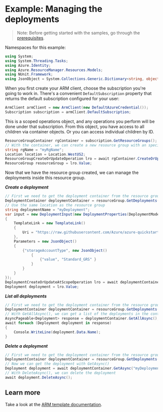 # Example: Managing the deployments

>Note: Before getting started with the samples, go through the [prerequisites](https://github.com/Azure/azure-sdk-for-net/tree/main/sdk/resourcemanager/Azure.ResourceManager#prerequisites).

Namespaces for this example:
```C# Snippet:Manage_Deployments_Namespaces
using System;
using System.Threading.Tasks;
using Azure.Identity;
using Azure.ResourceManager.Resources.Models;
using NUnit.Framework;
using JsonObject = System.Collections.Generic.Dictionary<string, object>;
```

When you first create your ARM client, choose the subscription you're going to work in. There's a convenient `DefaultSubscription` property that returns the default subscription configured for your user:

```C# Snippet:Readme_DefaultSubscription
ArmClient armClient = new ArmClient(new DefaultAzureCredential());
Subscription subscription = armClient.DefaultSubscription;
```

This is a scoped operations object, and any operations you perform will be done under that subscription. From this object, you have access to all children via container objects. Or you can access individual children by ID.

```C# Snippet:Readme_GetResourceGroupContainer
ResourceGroupContainer rgContainer = subscription.GetResourceGroups();
// With the container, we can create a new resource group with an specific name
string rgName = "myRgName";
Location location = Location.WestUS2;
ResourceGroupCreateOrUpdateOperation lro = await rgContainer.CreateOrUpdateAsync(rgName, new ResourceGroupData(location));
ResourceGroup resourceGroup = lro.Value;
```

Now that we have the resource group created, we can manage the deployments inside this resource group.

***Create a deployment***

```C# Snippet:Managing_Deployments_CreateADeployment
// First we need to get the deployment container from the resource group
DeploymentContainer deploymentContainer = resourceGroup.GetDeployments();
// Use the same location as the resource group
string deploymentName = "myDeployment";
var input = new DeploymentInput(new DeploymentProperties(DeploymentMode.Incremental)
{
    TemplateLink = new TemplateLink()
    {
        Uri = "https://raw.githubusercontent.com/Azure/azure-quickstart-templates/master/quickstarts/microsoft.storage/storage-account-create/azuredeploy.json"
    },
    Parameters = new JsonObject()
    {
        {"storageAccountType", new JsonObject()
            {
                {"value", "Standard_GRS" }
            }
        }
    }
});
DeploymentCreateOrUpdateAtScopeOperation lro = await deploymentContainer.CreateOrUpdateAsync(deploymentName, input);
Deployment deployment = lro.Value;
```

***List all deployments***

```C# Snippet:Managing_Deployments_ListAllDeployments
// First we need to get the deployment container from the resource group
DeploymentContainer deploymentContainer = resourceGroup.GetDeployments();
// With GetAllAsync(), we can get a list of the deployments in the container
AsyncPageable<Deployment> response = deploymentContainer.GetAllAsync();
await foreach (Deployment deployment in response)
{
    Console.WriteLine(deployment.Data.Name);
}
```

***Delete a deployment***

```C# Snippet:Managing_Deployments_DeleteADeployment
// First we need to get the deployment container from the resource group
DeploymentContainer deploymentContainer = resourceGroup.GetDeployments();
// Now we can get the deployment with GetAsync()
Deployment deployment = await deploymentContainer.GetAsync("myDeployment");
// With DeleteAsync(), we can delete the deployment
await deployment.DeleteAsync();
```


## Learn more
Take a look at the [ARM template documentation](https://docs.microsoft.com/azure/azure-resource-manager/templates/).